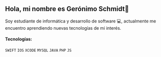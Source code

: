 ## Hola, mi nombre es Gerónimo Schmidt👋

Soy estudiante de informática y desarrollo de software 💻, actualmente me encuentro aprendiendo nuevas tecnologías de mi interés. 

#### Tecnologías:

`SWIFT` `IOS` `XCODE` `MYSQL` `JAVA` `PHP` `JS`


<!--
**geroschmidt/geroschmidt** is a ✨ _special_ ✨ repository because its `README.md` (this file) appears on your GitHub profile.

Here are some ideas to get you started:

- 🔭 I’m currently working on ...
- 🌱 I’m currently learning ...
- 👯 I’m looking to collaborate on ...
- 🤔 I’m looking for help with ...
- 💬 Ask me about ...
- 📫 How to reach me: ...
- 😄 Pronouns: ...
- ⚡ Fun fact: ...
-->
